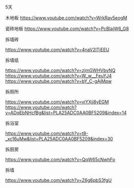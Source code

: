 
5天

木地板
https://www.youtube.com/watch?v=WrkRav5eogM

瓷砖地板
https://www.youtube.com/watch?v=PcBlajW6_G8

拆墙砖

https://www.youtube.com/watch?v=4naV2lTjEEU

拆墙纸

https://www.youtube.com/watch?v=zjmGWHVbvNQ
https://www.youtube.com/watch?v=W_w__FeuYJ4
https://www.youtube.com/watch?v=bY_C-gAjMpw

拆厕所

https://www.youtube.com/watch?v=viYXjj8yEGM
https://www.youtube.com/watch?v=ADqEbNHcfBg&list=PLA25ADC0AA0BF5209&index=14

拆浴室

https://www.youtube.com/watch?v=t8-_xc16uMw&list=PLA25ADC0AA0BF5209&index=30

拆厨房

https://www.youtube.com/watch?v=QqW65cNwhFo

拆墙

https://www.youtube.com/watch?v=Z6g6pbS3fgU
